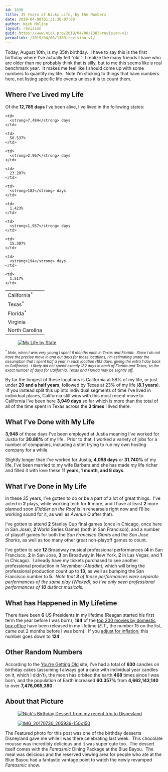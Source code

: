 ```yaml
---
id: 1630
title: 35 Years of Nicks Life, by the Numbers
date: 2019-04-08T01:31:30-07:00
author: Nick Moline
layout: revision
guid: https://www.nick.pro/2019/04/08/1383-revision-v1/
permalink: /2019/04/08/1383-revision-v1/
---
```

Today, August 10th, is my 35th birthday. &nbsp;I have to say this is the first birthday where I&#8217;ve actually felt &#8220;old.&#8221; &nbsp;I realize the many friends I have who are older than me probably think that is silly, but to me this seems like a real benchmark year. &nbsp;It makes me feel like I should come up with some numbers to quantify my life. &nbsp;Note I&#8217;m sticking to things that have numbers here, not listing specific life events unless it is to count them.

## Where I&#8217;ve Lived my Life

Of the **12,785 days** I&#8217;ve been alive, I&#8217;ve lived in the following states:

<table class="wp-block-table">
  <tr>
    <td>
      California<sup>*</sup>
    </td>
    
    <td>
      <strong>7,484</strong> days
    </td>
    
    <td>
      58.537%
    </td>
  </tr>
  
  <tr>
    <td>
      Texas<sup>*</sup>
    </td>
    
    <td>
      <strong>2,967</strong> days
    </td>
    
    <td>
      23.207%
    </td>
  </tr>
  
  <tr>
    <td>
      Florida<sup>*</sup>
    </td>
    
    <td>
      <strong>182</strong> days
    </td>
    
    <td>
      1.423%
    </td>
  </tr>
  
  <tr>
    <td>
      Virginia
    </td>
    
    <td>
      <strong>1,957</strong> days
    </td>
    
    <td>
      15.307%
    </td>
  </tr>
  
  <tr>
    <td>
      North Carolina
    </td>
    
    <td>
      <strong>194</strong> days
    </td>
    
    <td>
      1.517%
    </td>
  </tr>
</table>

<div class="wp-block-image">
  <figure class="alignright"><a href="https://i0.wp.com/www.nick.pro/wp-content/uploads/sites/4/2017/08/nickslifebystate-e1502403863541.png?ssl=1" rel="attachment wp-att-1386"><img src="https://i2.wp.com/www.nick.pro/wp-content/uploads/sites/4/2017/08/nickslifebystate-e1502403863541-300x199.png?resize=300%2C199&#038;ssl=1" alt="My Life by State" class="wp-image-1386" srcset="https://i0.wp.com/nick.holodeck3.com/wp-content/uploads/sites/4/2017/08/nickslifebystate-e1502403863541.png?resize=300%2C199 300w, https://i0.wp.com/nick.holodeck3.com/wp-content/uploads/sites/4/2017/08/nickslifebystate-e1502403863541.png?resize=540%2C360 540w, https://i0.wp.com/nick.holodeck3.com/wp-content/uploads/sites/4/2017/08/nickslifebystate-e1502403863541.png?w=546 546w" sizes="(max-width: 300px) 100vw, 300px" data-recalc-dims="1" /></a></figure>
</div>

<small><em><sup>*</sup> Note, when I was very young I spent 6 months each in Texas and Florida. &nbsp;Since I do not have the precise move in and out days for those locations, I&#8217;m estimating under the assumption that I spent half a year in each location (182 days, giving the extra 1 day back to California). &nbsp;I likely did not spend exactly 182 days in each of Florida and Texas, so the exact number of days for California, Texas and Florida may be slightly off.</em></small>

By far the longest of these locations is California at 58% of my life, or just under **20 and a half years**, followed by Texas at 23% of my life (**8.1 years**). &nbsp;If you instead split this up into individual segments of time I&#8217;ve lived in individual places, California still wins with this most recent move to California I&#8217;ve been here **3,949 days** so far which is more than the total of all of the time spent in Texas across the **3 times** I lived there.

## What I&#8217;ve Done **with**&nbsp;My Life

**3,948** of those days I&#8217;ve been employed at Justia meaning I&#8217;ve worked for Justia for **30.88%** of my life. &nbsp;Prior to that, I worked a variety of jobs for a number of companies, including a stint trying to run my own hosting company for a while.

Slightly longer than I&#8217;ve worked for Justia, **4,058 days** or **31.740%** of my life, I&#8217;ve been married to my wife Barbara and she has made my life richer and filled it with love these **11 years, 1 month, and 8 days**.

## What I&#8217;ve Done **in** My Life

In these 35 years, I&#8217;ve gotten to do or be a part of a lot of great things. &nbsp;I&#8217;ve acted in **2** plays, while working tech for **5** more, and I have at least **2** more planned soon (_Fiddler on the Roof_ is in rehearsals right now and I&#8217;ll be working sound for it, as well as&nbsp;_Avenue Q_ after that).

I&#8217;ve gotten to attend **2** Stanley Cup final games (once in Chicago, once here in San Jose), **2** World Series Games (both in San Francisco), and a number of playoff games for both the _San Francisco Giants_ and the _San Jose Sharks,_ as well as too many other great non-playoff games to count.

I&#8217;ve gotten to see&nbsp;**12** Broadway musical professional performances (**4** in San Francisco, **2** in San Jose, **3** on Broadway in New York, **2** in Las Vegas, and **1** in Chicago). &nbsp;I already have my tickets purchased to see another professional production in November (_Aladdin_), which will bring the professional production count up to **13**, as well as bumping the San Francisco number to **5**. &nbsp;_Note that&nbsp;**3** of those performances were separate performances of the same play (Wicked), so I&#8217;ve only seen&nbsp;professional performances of&nbsp;**10** distinct musicals._

## What has Happened in My Lifetime

There have been&nbsp;**6** US Presidents in my lifetime (Reagan started his first term the year before I was born),&nbsp;**194** of the [top 200 movies by domestic box office](http://www.boxofficemojo.com/alltime/domestic.htm) have been released in my lifetime (_E.T._, the number 15 on the list, came out 2 months before I was born). &nbsp;If you [adjust for inflation](http://www.boxofficemojo.com/alltime/adjusted.htm), this number goes down to&nbsp;**124**.

## Other Random Numbers

According to the [You&#8217;re Getting Old](http://you.regettingold.com/10/08/1982/Tmljaw/) site, I&#8217;ve had a total of **630** candles on birthday cakes (assuming I always got a cake with individual year candles on it, which I didn&#8217;t), the moon has orbited the earth&nbsp;**468** times since I was born, and the population of Earth increased **60.357%** from **4,662,143,140** to over **7,476,065,380**.

## About that Picture

<div class="wp-block-image">
  <figure class="alignleft"><a href="https://i2.wp.com/www.nick.pro/wp-content/uploads/sites/4/2017/08/IMG_20170730_184705.jpg?ssl=1" rel="attachment wp-att-1389"><img src="https://i0.wp.com/www.nick.pro/wp-content/uploads/sites/4/2017/08/IMG_20170730_184705-150x150.jpg?resize=150%2C150&#038;ssl=1" alt="Nick's Birthday Dessert from my recent trip to Disneyland" class="wp-image-1389" srcset="https://i2.wp.com/nick.holodeck3.com/wp-content/uploads/sites/4/2017/08/IMG_20170730_184705.jpg?resize=150%2C150 150w, https://i2.wp.com/nick.holodeck3.com/wp-content/uploads/sites/4/2017/08/IMG_20170730_184705.jpg?resize=50%2C50 50w, https://i2.wp.com/nick.holodeck3.com/wp-content/uploads/sites/4/2017/08/IMG_20170730_184705.jpg?zoom=2&resize=150%2C150 300w, https://i2.wp.com/nick.holodeck3.com/wp-content/uploads/sites/4/2017/08/IMG_20170730_184705.jpg?zoom=3&resize=150%2C150 450w" sizes="(max-width: 150px) 100vw, 150px" data-recalc-dims="1" /></a></figure>
</div>

<div class="wp-block-image">
  <figure class="alignright"><a href="https://i2.wp.com/www.nick.pro/wp-content/uploads/sites/4/2017/08/IMG_20170730_205939.jpg?ssl=1"><img src="https://i1.wp.com/www.nick.pro/wp-content/uploads/sites/4/2017/08/IMG_20170730_205939-150x150.jpg?resize=150%2C150&#038;ssl=1" alt="IMG_20170730_205939-150x150" class="wp-image-1397" srcset="https://i1.wp.com/nick.holodeck3.com/wp-content/uploads/sites/4/2017/08/IMG_20170730_205939.jpg?resize=150%2C150 150w, https://i1.wp.com/nick.holodeck3.com/wp-content/uploads/sites/4/2017/08/IMG_20170730_205939.jpg?resize=50%2C50 50w, https://i1.wp.com/nick.holodeck3.com/wp-content/uploads/sites/4/2017/08/IMG_20170730_205939.jpg?zoom=2&resize=150%2C150 300w, https://i1.wp.com/nick.holodeck3.com/wp-content/uploads/sites/4/2017/08/IMG_20170730_205939.jpg?zoom=3&resize=150%2C150 450w" sizes="(max-width: 150px) 100vw, 150px" data-recalc-dims="1" /></a></figure>
</div>

The Featured photo for this post was one of the birthday desserts Disneyland gave me while I was there celebrating last week.  This chocolate mousse was incredibly delicious and it was super cute too.  The dessert itself comes with the _Fantasmic_ Dining Package at the Blue Bayou.  The meal was delicious and the reserved viewing area for people who ate at the Blue Bayou had a fantastic vantage point to watch the newly revamped _Fantasmic_ show.